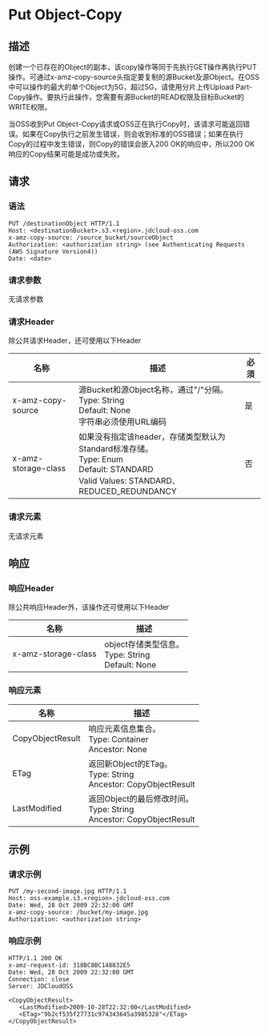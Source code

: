 # Put Object-Copy

## 描述
创建一个已存在的Object的副本，该copy操作等同于先执行GET操作再执行PUT操作。可通过x-amz-copy-source头指定要复制的源Bucket及源Object。在OSS中可以操作的最大的单个Object为5G，超过5G，请使用分片上传Upload Part-Copy操作。要执行此操作，您需要有源Bucket的READ权限及目标Bucket的WRITE权限。

当OSS收到Put Object-Copy请求或OSS正在执行Copy时，该请求可能返回错误。如果在Copy执行之前发生错误，则会收到标准的OSS错误；如果在执行Copy的过程中发生错误，则Copy的错误会嵌入200 OK的响应中，所以200 OK响应的Copy结果可能是成功或失败。

## 请求
### 语法
```
PUT /destinationObject HTTP/1.1
Host: <destinationBucket>.s3.<region>.jdcloud-oss.com 
x-amz-copy-source: /source_bucket/sourceObject
Authorization: <authorization string> (see Authenticating Requests (AWS Signature Version4))
Date: <date>
```
### 请求参数
无请求参数
### 请求Header
除公共请求Header，还可使用以下Header

名称|描述|必须
---|---|---
x-amz-copy-source|源Bucket和源Object名称，通过"/"分隔。<br>Type: String<br>Default: None<br>字符串必须使用URL编码|是
x-amz-storage-class|如果没有指定该header，存储类型默认为Standard标准存储。<br>Type: Enum<br>Default: STANDARD<br>Valid Values: STANDARD、REDUCED_REDUNDANCY|否

### 请求元素
无请求元素

## 响应
### 响应Header
除公共响应Header外，该操作还可使用以下Header

名称|描述
---|---
x-amz-storage-class|object存储类型信息。<br>Type: String<br>Default: None

### 响应元素

名称|描述
---|---
CopyObjectResult|响应元素信息集合。<br>Type: Container<br>Ancestor: None
ETag|返回新Object的ETag。<br>Type: String<br>Ancestor: CopyObjectResult
LastModified|返回Object的最后修改时间。<br>Type: String<br>Ancestor: CopyObjectResult

## 示例
### 请求示例
```
PUT /my-second-image.jpg HTTP/1.1
Host: oss-example.s3.<region>.jdcloud-oss.com
Date: Wed, 28 Oct 2009 22:32:00 GMT
x-amz-copy-source: /bucket/my-image.jpg
Authorization: <authorization string>
```

### 响应示例
```
HTTP/1.1 200 OK
x-amz-request-id: 318BC8BC148832E5
Date: Wed, 28 Oct 2009 22:32:00 GMT
Connection: close
Server: JDCloudOSS

<CopyObjectResult>
   <LastModified>2009-10-28T22:32:00</LastModified>
   <ETag>"9b2cf535f27731c974343645a3985328"</ETag>
</CopyObjectResult>
```
